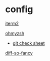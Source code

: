# config

[iterm2](https://iterm2.com/)

[ohmyzsh](https://ohmyz.sh/)
- [git check sheet](https://kapeli.com/cheat_sheets/Oh-My-Zsh_Git.docset/Contents/Resources/Documents/index)

[diff-so-fancy](https://github.com/so-fancy/diff-so-fancy)
